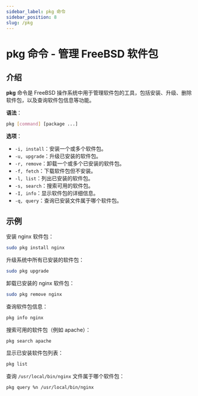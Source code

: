 ```yaml
---
sidebar_label: pkg 命令
sidebar_position: 8
slug: /pkg
---
```


# pkg 命令 - 管理 FreeBSD 软件包



## 介绍

**pkg** 命令是 FreeBSD 操作系统中用于管理软件包的工具，包括安装、升级、删除软件包，以及查询软件包信息等功能。

**语法**：

```bash
pkg [command] [package ...]
```

**选项**：

- `-i, install`：安装一个或多个软件包。
- `-u, upgrade`：升级已安装的软件包。
- `-r, remove`：卸载一个或多个已安装的软件包。
- `-f, fetch`：下载软件包但不安装。
- `-l, list`：列出已安装的软件包。
- `-s, search`：搜索可用的软件包。
- `-I, info`：显示软件包的详细信息。
- `-q, query`：查询已安装文件属于哪个软件包。



## 示例

安装 nginx 软件包：

```bash
sudo pkg install nginx
```

升级系统中所有已安装的软件包：

```bash
sudo pkg upgrade
```

卸载已安装的 nginx 软件包：

```bash
sudo pkg remove nginx
```

查询软件包信息：

```bash
pkg info nginx
```

搜索可用的软件包（例如 apache）：

```bash
pkg search apache
```

显示已安装软件包列表：

```bash
pkg list
```

查询 `/usr/local/bin/nginx` 文件属于哪个软件包：

```bash
pkg query %n /usr/local/bin/nginx
```

